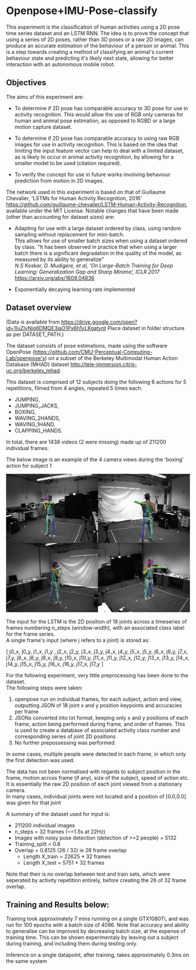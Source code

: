 # Openpose+IMU-Pose-classify


This experiment is the classification of human activities using a 2D pose time series dataset and an LSTM RNN.
The idea is to prove the concept that using a series of 2D poses, rather than 3D poses or a raw 2D images, can produce an accurate estimation of the behaviour of a person or animal.
This is a step towards creating a method of classifying an animal's current behaviour state and predicting it's likely next state, allowing for better interaction with an autonomous mobile robot.

## Objectives

The aims of this experiment are:

-  To determine if 2D pose has comparable accuracy to 3D pose for use in activity recognition. This would allow the use of RGB only cameras for human and animal pose estimation, as opposed to RGBD or a large motion capture dataset.


- To determine if  2D pose has comparable accuracy to using raw RGB images for use in activity recognition. This is based on the idea that limiting the input feature vector can help to deal with a limited dataset, as is likely to occur in animal activity recognition, by allowing for a smaller model to be used (citation required).


- To verify the concept for use in future works involving behaviour prediction from motion in 2D images.

The network used in this experiment is based on that of Guillaume Chevalier, 'LSTMs for Human Activity Recognition, 2016'  https://github.com/guillaume-chevalier/LSTM-Human-Activity-Recognition, available under the MIT License.
Notable changes that have been made (other than accounting for dataset sizes) are:
 - Adapting for use with a large dataset ordered by class, using random sampling without replacement for mini-batch.  
 This allows for use of smaller batch sizes when using a dataset ordered by class. "It has been observed in practice that when using a larger batch there is a significant degradation in the quality of the model, as measured by its ability to generalize"  
      _N.S Keskar, D. Mudigere, et al, 'On Large-Batch Training for Deep Learning: Generalization Gap and Sharp 
      Minima', ICLR 2017_ https://arxiv.org/abs/1609.04836
      
 - Exponentially decaying learning rate implemented



## Dataset overview

(Data is available from https://drive.google.com/open?id=1IuZlyNjg6DMQE3iaO1Px6h1yLKgatynt
Place dataset in folder structure as per DATASET_PATH.)

The dataset consists of pose estimations, made using the software OpenPose (https://github.com/CMU-Perceptual-Computing-Lab/openpose's) on a subset of the Berkeley Multimodal Human Action Database (MHAD) dataset http://tele-immersion.citris-uc.org/berkeley_mhad.

This dataset is comprised of 12 subjects doing the following 6 actions for 5 repetitions, filmed from 4 angles, repeated 5 times each.  

- JUMPING,
- JUMPING_JACKS,
- BOXING,
- WAVING_2HANDS,
- WAVING_1HAND,
- CLAPPING_HANDS.

In total, there are 1438 videos (2 were missing) made up of 211200 individual frames.

The below image is an example of the 4 camera views during the 'boxing' action for subject 1

![alt text](images/boxing_all_views.gif.png "Title")


The input for the LSTM is the 2D position of 18 joints across a timeseries of frames numbering n_steps (window-width), with an associated class label for the frame series.  
A single frame's input (where j refers to a joint) is stored as:

[  j0_x,  j0_y, j1_x, j1_y , j2_x, j2_y, j3_x, j3_y, j4_x, j4_y, j5_x, j5_y, j6_x, j6_y, j7_x, j7_y, j8_x, j8_y, j9_x, j9_y, j10_x, j10_y, j11_x, j11_y, j12_x, j12_y, j13_x, j13_y, j14_x, j14_y, j15_x, j15_y, j16_x, j16_y, j17_x, j17_y ]

For the following experiment, very little preprocessing has been done to the dataset.  
The following steps were taken:
1. openpose run on individual frames, for each subject, action and view, outputting JSON of 18 joint x and y position keypoints and accuracies per frame
2. JSONs converted into txt format, keeping only x and y positions of each frame, action being performed during frame, and order of frames. This is used to create a database of associated activity class number and corresponding series of joint 2D positions
3. No further prepossessing was performed.  

In some cases, multiple people were detected in each frame, in which only the first detection was used.

The data has not been normalised with regards to subject position in the frame, motion across frame (if any), size of the subject, speed of action etc. It is essentially the raw 2D position of each joint viewed from a stationary camera.  
In many cases, individual joints were not located and a position of [0.0,0.0] was given for that joint

A summary of the dataset used for input is:

 - 211200 individual images 
 - n_steps = 32 frames (~=1.5s at 22Hz)
 - Images with noisy pose detection (detection of >=2 people) = 5132  
 - Training_split = 0.8
 - Overlap = 0.8125 (26 / 32) ie 26 frame overlap
   - Length X_train = 22625 * 32 frames
   - Length X_test = 5751 * 32 frames
   
Note that their is no overlap between test and train sets, which were seperated by activity repetition entirely, before creating the 26 of 32 frame overlap.




## Training and Results below: 
Training took approximately 7 mins running on a single GTX1080Ti, and was run for 100 epochs with a batch size of 4096.
Note that accuracy and ability to generalise can be improved by decreasing batch size, at the expense of training time. This can be shown experimentaly by leaving out a subject during training, and including them during testing only.

Inference on a single datapoint, after training, takes approximately 0.3ms on the same system

